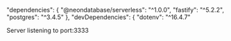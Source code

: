 "dependencies": {
    "@neondatabase/serverless": "^1.0.0",
    "fastify": "^5.2.2",
    "postgres": "^3.4.5"
  },
  "devDependencies": {
    "dotenv": "^16.4.7"

  Server listening to port:3333
